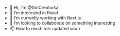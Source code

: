 - 👋 Hi, I’m @GirlCreatorka
- 👀 I’m interested in React
- 🌱 I’m currently working with Next.js
- 💞️ I’m looking to collaborate on something interesting
- 📫 How to reach me: updated soon

<!---
GirlCreatorka/GirlCreatorka is a ✨ special ✨ repository because its `README.md` (this file) appears on your GitHub profile.
You can click the Preview link to take a look at your changes.
--->
